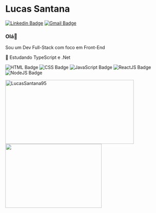 # **Lucas Santana** 


[![Linkedin Badge](https://img.shields.io/badge/-Lucas%20Santana-blue?style=flat-square&logo=Linkedin&logoColor=white&link=https://www.linkedin.com/in/lucas-santana-74065b141/)](https://www.linkedin.com/in/lucas-santana-74065b141/)
[![Gmail Badge](https://img.shields.io/badge/-lucassg1995@gmail.com-c14438?style=flat-square&logo=Gmail&logoColor=white&link=mailto:lucassg1995@gmail.com)](mailto:lucassg1995@gmail.com)

### Olá👋
Sou um Dev Full-Stack com foco em Front-End

🌱 Estudando TypeScript e .Net


![HTML Badge](https://img.shields.io/badge/-HTML-orange)
![CSS Badge](https://img.shields.io/badge/-CSS-blue)
![JavaScript Badge](https://img.shields.io/badge/-JavaScript-yellow)
![ReactJS Badge](https://img.shields.io/badge/-ReactJS-blue)
![NodeJS Badge](https://img.shields.io/badge/-Node.js-green) 
<div>
  <img height='200px' width='400px' src="https://github-readme-stats.vercel.app/api?username=LucasSantana95&show_icons=true&theme=radical" alt="LucasSantana95" />
  <img height='200px' width='300px' src="https://github-readme-stats.vercel.app/api/top-langs/?username=LucasSantana95&layout=compact&langs_counts=16&theme=dracula" />
</div>
